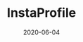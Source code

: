 ---
title: InstaProfile
projectLink: https://instaprofile.sznm.dev
repoLink: https://github.com/sozonome/instagram-profile-svelte
description: Simple Svelte App fetching data from Instagram.
date: "2020-06-04"
thumbnail: "/app_icons/icon_instaprofile.png"
appStoreLink:
playStoreLink:
---